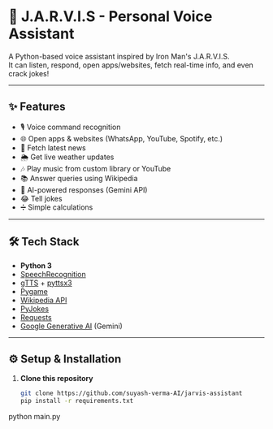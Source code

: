 # 🤖 J.A.R.V.I.S - Personal Voice Assistant

A Python-based voice assistant inspired by Iron Man's J.A.R.V.I.S.  
It can listen, respond, open apps/websites, fetch real-time info, and even crack jokes!

---

## ✨ Features
- 🎙️ Voice command recognition
- 🌐 Open apps & websites (WhatsApp, YouTube, Spotify, etc.)
- 📰 Fetch latest news
- 🌦️ Get live weather updates
- 🎶 Play music from custom library or YouTube
- 📚 Answer queries using Wikipedia
- 🤖 AI-powered responses (Gemini API)
- 😂 Tell jokes
- ➗ Simple calculations

---

## 🛠️ Tech Stack
- **Python 3**
- [SpeechRecognition](https://pypi.org/project/SpeechRecognition/)  
- [gTTS](https://pypi.org/project/gTTS/) + [pyttsx3](https://pypi.org/project/pyttsx3/)  
- [Pygame](https://pypi.org/project/pygame/)  
- [Wikipedia API](https://pypi.org/project/wikipedia/)  
- [PyJokes](https://pypi.org/project/pyjokes/)  
- [Requests](https://pypi.org/project/requests/)  
- [Google Generative AI](https://ai.google.dev/) (Gemini)  

---

## ⚙️ Setup & Installation

1. **Clone this repository**
   ```bash
   git clone https://github.com/suyash-verma-AI/jarvis-assistant
   pip install -r requirements.txt
python main.py


